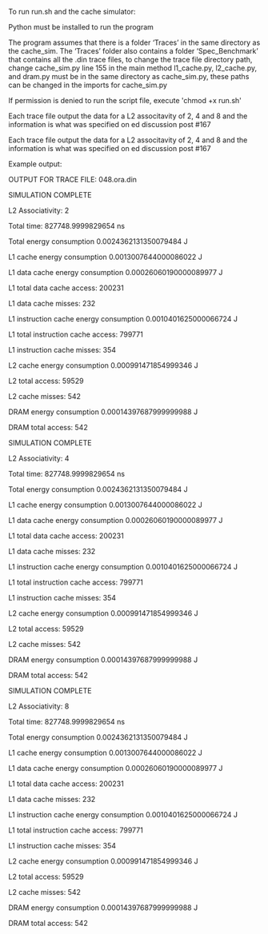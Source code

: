To run run.sh and the cache simulator:

Python must be installed to run the program

The program assumes that there is a folder ‘Traces’ in the same directory as the cache_sim. 
The ‘Traces’ folder also contains a folder ‘Spec_Benchmark’ that contains all the .din trace files, to change the trace file directory path, change cache_sim.py line 155 in the main method
l1_cache.py, l2_cache.py, and dram.py must be in the same directory as cache_sim.py, these paths can be changed in the imports for cache_sim.py

If permission is denied to run the script file, execute 'chmod +x run.sh'

Each trace file output the data for a L2 associtavity of 2, 4 and 8 and the information is what was specified on ed discussion post #167

Each trace file output the data for a L2 associtavity of 2, 4 and 8 and the information is what was specified on ed discussion post #167

Example output:

OUTPUT FOR TRACE FILE: 048.ora.din

SIMULATION COMPLETE

L2 Associativity:  2

Total time: 827748.9999829654 ns

Total energy consumption 0.0024362131350079484 J


L1 cache energy consumption 0.0013007644000086022 J

L1 data cache energy consumption 0.00026060190000089977 J

L1 total data cache access: 200231

L1 data cache misses: 232

L1 instruction cache energy consumption 0.0010401625000066724 J

L1 total instruction cache access: 799771

L1 instruction cache misses: 354



L2 cache energy consumption 0.000991471854999346 J

L2 total access: 59529

L2 cache misses: 542



DRAM energy consumption 0.00014397687999999988 J

DRAM total access: 542



SIMULATION COMPLETE

L2 Associativity:  4

Total time: 827748.9999829654 ns

Total energy consumption 0.0024362131350079484 J



L1 cache energy consumption 0.0013007644000086022 J

L1 data cache energy consumption 0.00026060190000089977 J

L1 total data cache access: 200231

L1 data cache misses: 232

L1 instruction cache energy consumption 0.0010401625000066724 J

L1 total instruction cache access: 799771

L1 instruction cache misses: 354



L2 cache energy consumption 0.000991471854999346 J

L2 total access: 59529


L2 cache misses: 542



DRAM energy consumption 0.00014397687999999988 J

DRAM total access: 542



SIMULATION COMPLETE

L2 Associativity:  8

Total time: 827748.9999829654 ns

Total energy consumption 0.0024362131350079484 J



L1 cache energy consumption 0.0013007644000086022 J

L1 data cache energy consumption 0.00026060190000089977 J

L1 total data cache access: 200231

L1 data cache misses: 232

L1 instruction cache energy consumption 0.0010401625000066724 J

L1 total instruction cache access: 799771

L1 instruction cache misses: 354



L2 cache energy consumption 0.000991471854999346 J

L2 total access: 59529

L2 cache misses: 542



DRAM energy consumption 0.00014397687999999988 J

DRAM total access: 542
